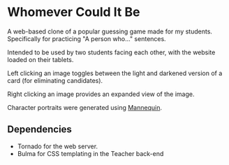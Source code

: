 # Whomever Could It Be
A web-based clone of a popular guessing game made for my students. Specifically for practicing "A person who..." sentences.

Intended to be used by two students facing each other, with the website loaded on their tablets.

Left clicking an image toggles between the light and darkened version of a card (for eliminating candidates).

Right clicking an image provides an expanded view of the image.

Character portraits were generated using [Mannequin](https://ar14.itch.io/mannequin).

## Dependencies
- Tornado for the web server.
- Bulma for CSS templating in the Teacher back-end